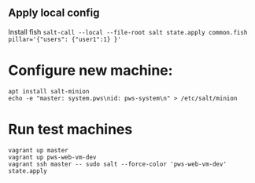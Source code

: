 ## Apply local config

Install fish 
`salt-call --local --file-root salt state.apply common.fish pillar='{"users": {"user1":1} }'`

# Configure new machine:
```
apt install salt-minion
echo -e "master: system.pws\nid: pws-system\n" > /etc/salt/minion
```

# Run test machines
```
vagrant up master
vagrant up pws-web-vm-dev
vagrant ssh master -- sudo salt --force-color 'pws-web-vm-dev' state.apply
```
